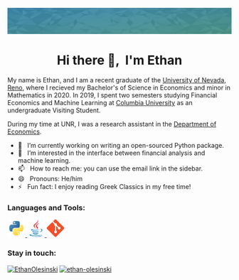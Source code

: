 ![](https://github.com/eolesinski/eolesinski/blob/main/header.png)

<h1 align="center">Hi there 👋, &nbsp;I'm Ethan</h1>

My name is Ethan, and I am a recent graduate of the [University of Nevada, Reno](https://www.unr.edu), where I recieved my Bachelor's of Science in Economics and minor in Mathematics in 2020. In 2019, I spent two semesters studying Financial Economics and Machine Learning at [Columbia University](https://www.columbia.edu) as an undergraduate Visiting Student.

During my time at UNR, I was a research assistant in the [Department of Economics](https://www.unr.edu/business/departments-and-disciplines/economics).

- 🔭 &nbsp;&nbsp;I’m currently working on writing an open-sourced Python package.
- 🤔 &nbsp;&nbsp;I’m interested in the interface between financial analysis and machine learning.
- 📫 &nbsp;&nbsp;How to reach me: you can use the email link in the sidebar.
- 😄 &nbsp;&nbsp;Pronouns: He/him
- ⚡ &nbsp;&nbsp;Fun fact: I enjoy reading Greek Classics in my free time!

<h3 align="left">Languages and Tools:</h3>

<p align="left"> <a href="https://www.python.org"> <img src="https://github.com/devicons/devicon/blob/master/icons/python/python-original.svg" width="40" height="40" /> </a> <a href="https://www.java.com/en/"> <img src="https://github.com/devicons/devicon/blob/master/icons/java/java-original.svg" width="40" height="40" /> </a> <a href="https://git-scm.com"> <img src="https://github.com/devicons/devicon/blob/master/icons/git/git-original.svg" width="40" height="40" /> </a>
  
  </p>

<!--
**eolesinski/eolesinski** is a ✨ _special_ ✨ repository because its `README.md` (this file) appears on your GitHub profile.

Here are some ideas to get you started:

- 🔭 I’m currently working on ...
- 🌱 I’m currently learning ...
- 👯 I’m looking to collaborate on ...
- 🤔 I’m looking for help with ...
- 💬 Ask me about ...
- 📫 How to reach me: ...
- 😄 Pronouns: ...
- ⚡ Fun fact: ...
-->


<p align="left">
<h3 align="left">Stay in touch:</h3>
<a href="https://twitter.com/" target="blank"><img align="center" src="https://cdn.jsdelivr.net/npm/simple-icons@3.0.1/icons/twitter.svg" alt="EthanOlesinski" height="30" width="40" /></a>
<a href="https://www.linkedin.com/in/eolesinski/" target="blank"><img align="center" src="https://cdn.jsdelivr.net/npm/simple-icons@3.0.1/icons/linkedin.svg" alt="ethan-olesinski" height="30" width="40" /></a>
</p>
